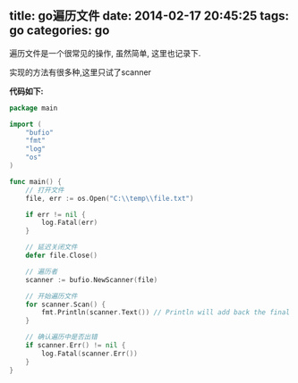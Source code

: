 title: go遍历文件
date: 2014-02-17 20:45:25
tags: go
categories: go
---

<!--head-->

遍历文件是一个很常见的操作, 虽然简单, 这里也记录下.

实现的方法有很多种,这里只试了scanner

**代码如下:**

<!--more-->

<!--body-->
```go
package main

import (
	"bufio"
	"fmt"
	"log"
	"os"
)

func main() {
	// 打开文件
	file, err := os.Open("C:\\temp\\file.txt")

	if err != nil {
		log.Fatal(err)
	}

	// 延迟关闭文件
	defer file.Close()

	// 遍历者
	scanner := bufio.NewScanner(file)

	// 开始遍历文件
	for scanner.Scan() {
		fmt.Println(scanner.Text()) // Println will add back the final '\n'
	}

	// 确认遍历中是否出错
	if scanner.Err() != nil {
		log.Fatal(scanner.Err())
	}
}
```